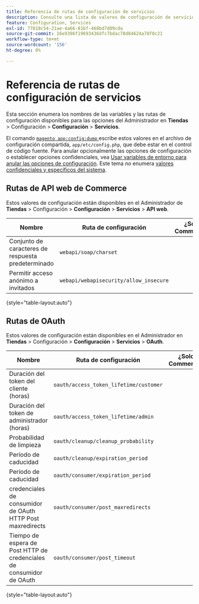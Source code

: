 ```yaml
---
title: Referencia de rutas de configuración de servicios
description: Consulte una lista de valores de configuración de servicios.
feature: Configuration, Services
exl-id: 77818c54-21ae-4a66-81bf-468bd7d09cda
source-git-commit: 16e9396f19693436dfc7bdac78d84624a78f0c21
workflow-type: tm+mt
source-wordcount: '156'
ht-degree: 0%

---
```


# Referencia de rutas de configuración de servicios

Esta sección enumera los nombres de las variables y las rutas de configuración disponibles para las opciones del Administrador en **Tiendas** > Configuración > **Configuración** > **Servicios**.

El comando [`magento app:config:dump` ](../cli/export-configuration.md) escribe estos valores en el archivo de configuración compartida, `app/etc/config.php`, que debe estar en el control de código fuente. Para anular opcionalmente las opciones de configuración o establecer opciones confidenciales, vea [Usar variables de entorno para anular las opciones de configuración](override-config-settings.md#environment-variables). Este tema _no_ enumera [valores confidenciales y específicos del sistema](config-reference-sens.md).

## Rutas de API web de Commerce

Estos valores de configuración están disponibles en el Administrador de **Tiendas** > Configuración > **Configuración** > **Servicios** > **API web**.

| Nombre | Ruta de configuración | ¿Solo Commerce? |
|--------------|--------------|--------------|
| Conjunto de caracteres de respuesta predeterminado | `webapi/soap/charset` | <!-- ![Not Commerce-only](/help/assets/configuration/red-x.png) --> |
| Permitir acceso anónimo a invitados | `webapi/webapisecurity/allow_insecure` | <!-- ![Not Commerce-only](/help/assets/configuration/red-x.png) --> |

{style="table-layout:auto"}

## Rutas de OAuth

Estos valores de configuración están disponibles en el Administrador en **Tiendas** > Configuración > **Configuración** > **Servicios** > **OAuth**.

| Nombre | Ruta de configuración | ¿Solo Commerce? |
|--------------|--------------|--------------|
| Duración del token del cliente (horas) | `oauth/access_token_lifetime/customer` | <!-- ![Not Commerce-only](/help/assets/configuration/red-x.png) --> |
| Duración del token de administrador (horas) | `oauth/access_token_lifetime/admin` | <!-- ![Not Commerce-only](/help/assets/configuration/red-x.png) --> |
| Probabilidad de limpieza | `oauth/cleanup/cleanup_probability` | <!-- ![Not Commerce-only](/help/assets/configuration/red-x.png) --> |
| Período de caducidad | `oauth/cleanup/expiration_period` | <!-- ![Not Commerce-only](/help/assets/configuration/red-x.png) --> |
| Período de caducidad | `oauth/consumer/expiration_period` | <!-- ![Not Commerce-only](/help/assets/configuration/red-x.png) --> |
| credenciales de consumidor de OAuth HTTP Post maxredirects | `oauth/consumer/post_maxredirects` | <!-- ![Not Commerce-only](/help/assets/configuration/red-x.png) --> |
| Tiempo de espera de Post HTTP de credenciales de consumidor de OAuth | `oauth/consumer/post_timeout` | <!-- ![Not Commerce-only](/help/assets/configuration/red-x.png) --> |

{style="table-layout:auto"}
